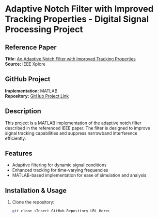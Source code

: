 # Adaptive Notch Filter with Improved Tracking Properties - Digital Signal Processing Project

## Reference Paper
**Title:** [An Adaptive Notch Filter with Improved Tracking Properties](https://ieeexplore.ieee.org/document/414768)  
**Source:** IEEE Xplore  

## GitHub Project
**Implementation:** MATLAB  
**Repository:** [GitHub Project Link](https://github.com/gmezan/anf-implementation/tree/master)  

## Description
This project is a MATLAB implementation of the adaptive notch filter described in the referenced IEEE paper. The filter is designed to improve signal tracking capabilities and suppress narrowband interference efficiently.

## Features
- Adaptive filtering for dynamic signal conditions
- Enhanced tracking for time-varying frequencies
- MATLAB-based implementation for ease of simulation and analysis

## Installation & Usage
1. Clone the repository:
   ```bash
   git clone <Insert GitHub Repository URL Here>
